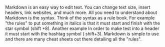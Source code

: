   
Markdown is an easy way to edit text. You can change text size, insert headers, link websites, and much more. All you need to understand about Markdown is the syntax. 
Think of the syntax as a rule book. For example "the rules" to put something in italics is that it must start and finish with the star symbol (shift +8). Another example
In order to make test into a header it must start with the hashtag symbol ( shift+3). 
Markdown is simple to use and there are many cheat sheets out there detailing all the "rules". 
